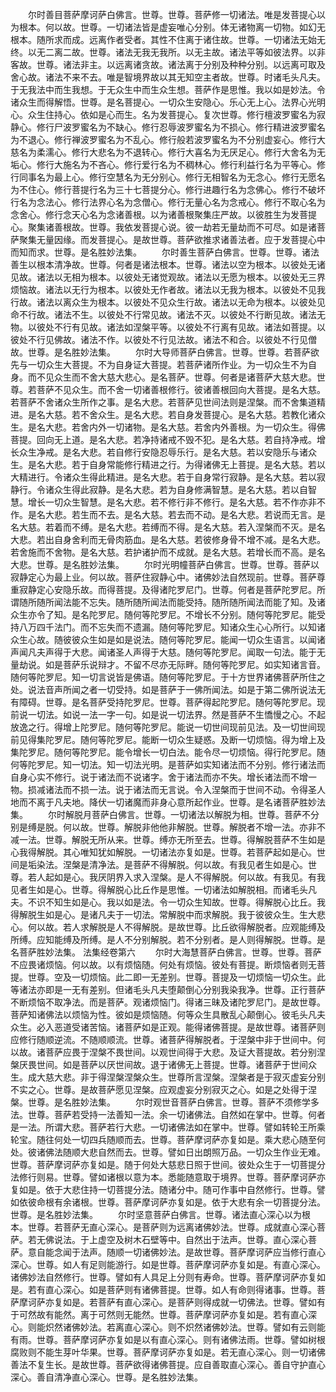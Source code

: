 <!-- { "loadSidebar": true } -->
　　尔时善目菩萨摩诃萨白佛言。世尊。世尊。菩萨修一切诸法。唯是发菩提心以为根本。何以故。世尊。一切诸法皆是虚妄唯心分别。体无诸物离一切物。如幻无根本。随所求而成。远离作者受者。其性不住离于诸住故。世尊。一切诸法无始无终。以无二离二故。世尊。诸法无我无我所。以无主故。诸法平等如彼法界。以非客故。世尊。诸法非主。以远离诸贪故。诸法离于分别及种种分别。以远离可取及舍心故。诸法不来不去。唯是智境界故以其无知空主者故。世尊。时诸毛头凡夫。于无我法中而生我想。于无众生中而生众生想。菩萨作是思惟。我以如是妙法。令诸众生而得解悟。世尊。是名菩提心。一切众生安隐心。乐心无上心。法界心光明心。众生住持心。依如是心而生。名为发菩提心。复次世尊。修行檀波罗蜜名为寂静心。修行尸波罗蜜名为不缺心。修行忍辱波罗蜜名为不损心。修行精进波罗蜜名为不退心。修行禅波罗蜜名为不乱心。修行般若波罗蜜名为不分别虚妄心。修行大慈名为柔濡心。修行大悲名为不退转心。修行大喜名为无厌足心。修行大舍名为无垢心。修行大施名为不吝心。修行爱行名为不稠林心。修行利益行名为平等心。修行同事名为最上心。修行空慧名为无分别心。修行无相智名为无念心。修行无愿名为不住心。修行菩提行名为三十七菩提分心。修行进趣行名为念佛心。修行不破坏行名为念法心。修行法界心名为念僧心。修行无量心名为念戒心。修行不取心名为念舍心。修行念天心名为念诸善根。以为诸善根聚集庄严故。以彼胜生为发菩提心。聚集诸善根故。世尊。我依发菩提心说。彼一劫若无量劫而不可尽。如是诸菩萨聚集无量因缘。而发菩提心。是故世尊。菩萨欲推求诸善法者。应于发菩提心中而知而求。世尊。是名胜妙法集。
　　尔时善生菩萨白佛言。世尊。世尊。诸法善生以根本清净故。世尊。何者是诸法根本。世尊。诸法以空为根本。以彼处无诸见故。诸法以无相为根本。以彼处无诸觉观故。诸法以无愿为根本。以彼处无三界烦恼故。诸法以无行为根本。以彼处无作者故。诸法以无我为根本。以彼处不见我行故。诸法以离众生为根本。以彼处不见众生行故。诸法以无命为根本。以彼处见命不行故。诸法不生。以彼处不行常见故。诸法不灭。以彼处不行断见故。诸法无物。以彼处不行有见故。诸法如涅槃平等。以彼处不行离有见故。诸法如菩提。以彼处不行见佛故。诸法不作。以彼处不行见法故。诸法不和合。以彼处不行见僧故。世尊。是名胜妙法集。
　　尔时大导师菩萨白佛言。世尊。世尊。若菩萨欲先与一切众生大菩提。不为自身证大菩提。若菩萨诸所作业。为一切众生不为自身。而不见众生而不舍大慈大悲心。是名菩萨。世尊。何者是诸菩萨大慈大悲。世尊。若菩萨不见众生。而不舍一切诸善根修行。彼诸善根回向大菩提。是名大慈。若菩萨不舍诸众生所作之事。是名大悲。若菩萨见世间法则是涅槃。而不舍集道精进。是名大慈。若不舍众生。是名大悲。若自身发菩提心。是名大慈。若教化诸众生。是名大悲。若舍内外一切诸物。是名大慈。若舍内外善根。为一切众生。得佛菩提。回向无上道。是名大悲。若净持诸戒不毁不犯。是名大慈。若自持净戒。增长众生净戒。是名大悲。若自修行安隐忍辱乐行。是名大慈。若以安隐乐与诸众生。是名大悲。若于自身常能修行精进之行。为得诸佛无上菩提。是名大慈。若以大精进行。令诸众生得此精进。是名大悲。若于自身常行寂静。是名大慈。若以寂静行。令诸众生得此寂静。是名大悲。若为自身修满智慧。是名大慈。若以自智慧。增长一切众生智慧。是名大悲。若不修行非不修行。是名大慈。若不作亦非不作。是名大悲。若生而不去。是名大慈。若去而不动。是名大悲。若说而无言。是名大慈。若着而不缚。是名大悲。若缚而不得。是名大慈。若入涅槃而不灭。是名大悲。若出自身舍利而无骨肉筋血。是名大慈。若彼修身骨不增不减。是名大悲。若舍施而不舍物。是名大慈。若护诸护而不成就。是名大慈。若增长而不高。是名大悲。世尊。是名胜妙法集。
　　尔时光明幢菩萨白佛言。世尊。世尊。菩萨以寂静定心为最上业。何以故。菩萨住寂静心中。诸佛妙法自然现前。世尊。菩萨尊重寂静定心安隐乐故。而得菩提。及得诸陀罗尼门。世尊。何者是菩萨陀罗尼。所谓随所随所闻法能不忘失。随所随所闻法而能受持。随所随所闻法而能了知。及诸众生亦令了知。是名陀罗尼。随何等陀罗尼。不增长不分别。随何等陀罗尼。能受持八万四千法门。而不忘失而不遗漏。随何等陀罗尼。知诸众生心心所行。以知诸众生心故。随彼彼众生如是如是说法。随何等陀罗尼。能闻一切众生语言。以闻诸声闻凡夫声得于大悲。闻诸圣人声得于大慈。随何等陀罗尼。闻取一句法。能于无量劫说。如是菩萨乐说辩才。不留不尽亦无际畔。随何等陀罗尼。如实知诸言音。随何等陀罗尼。知一切言说皆是佛语。随何等陀罗尼。于十方世界诸佛菩萨所住之处。说法音声所闻之者一切受持。如是菩萨于一佛所闻法。如是于第二佛所说法无有障碍。世尊。是名菩萨受持陀罗尼。世尊。菩萨得起陀罗尼。随何等陀罗尼。现前说一切法。如说一法一字一句。如是说一切法界。然是菩萨不生憍慢之心。不起放逸之行。得增上陀罗尼。随何等陀罗尼。能说一切世间现前见法。及一切世间现前见得集陀罗尼。随何等陀罗尼。能断一切众生疑惑。及断一切烦恼。得为增上及集陀罗尼。随何等陀罗尼。能令增长一切白法。能令尽一切烦恼。得行陀罗尼。随何等陀罗尼。知一切法。知一切法光明。是菩萨如实知诸法而不分别。修行诸法而自身心实不修行。说于诸法而不说诸字。舍于诸法而亦不失。增长诸法而不增一物。损减诸法而不损一法。说于诸法而无言说。令入涅槃而于世间不动。令得圣人地而不离于凡夫地。降伏一切诸魔而非身心意所起作业。世尊。是名诸菩萨胜妙法集。
　　尔时解脱月菩萨白佛言。世尊。一切诸法以解脱为相。世尊。菩萨不分别是缚是脱。何以故。世尊。解脱非他他非解脱。世尊。解脱者不增一法。亦非不减一法。世尊。解脱无所从来。世尊。缚亦无所至去。世尊。得解脱菩萨不生如是心我得解脱。其心唯知犹如解脱。一切诸法亦复如是。世尊。若菩萨起如是心。世间是垢染法。涅槃是清净法。是菩萨不得解脱。何以故。有我见者生如是心。世尊。若人起如是心。我厌阴界入求入涅槃。是人不得解脱。何以故。有我见。有我见者生如是心。世尊。得解脱心比丘作是思惟。一切诸法如解脱相。而诸毛头凡夫。不识不知生如是心。我以如是法。令一切众生知故。世尊。得解脱心比丘。我得解脱生如是心。是诸凡夫于一切法。常解脱中而求解脱。我于彼彼众生。生大悲心。何以故。若人求解脱是人不得解脱。是故世尊。比丘欲得解脱者。应观能缚及所缚。应知能缚及所缚。是人不分别解脱。若不分别者。是人则得解脱。世尊。是名菩萨胜妙法集。
法集经卷第六
　　尔时大海慧菩萨白佛言。世尊。世尊。菩萨不应畏诸烦恼。何以故。以有烦恼随。何处有烦恼。彼处有菩提。断烦恼者则无菩提。世尊。空及一切烦恼。此二即一无差别。世尊。菩提及一切烦恼一切众生。此等诸法亦即是一无有差别。但诸毛头凡夫堕颠倒心分别我染我净。世尊。正行菩萨不断烦恼不取净法。而是菩萨。观诸烦恼门。得诸三昧及诸陀罗尼门。是故世尊。菩萨知诸佛法以烦恼为性。彼如是烦恼随。何等众生具散乱心颠倒心。彼毛头凡夫众生。必入恶道受诸苦恼。诸菩萨如是正观。能得诸佛菩提。是故世尊。诸菩萨则应修行随顺逆流。不随顺顺流。世尊。诸菩萨得解脱者。于涅槃中非于世间中。何以故。诸菩萨应畏于涅槃不畏世间。以观世间得于大悲。及证大菩提故。若分别涅槃厌畏世间。如是菩萨以厌世间故。退于诸佛无上菩提。世尊。诸菩萨于世间众生。成大慈大悲。非于得涅槃涅槃众生。世尊所言涅槃。涅槃者是于寂灭虚妄分别不实之心。世尊。是故菩萨愿见涅槃。应观虚妄分别寂灭之心。如是之处得于涅槃。世尊。是名胜妙法集。
　　尔时观世音菩萨白佛言。世尊。菩萨不须修学多法。世尊。菩萨若受持一法善知一法。余一切诸佛法。自然如在掌中。世尊。何者是一法。所谓大悲。菩萨若行大悲。一切诸佛法如在掌中。世尊。譬如转轮王所乘轮宝。随往何处一切四兵随顺而去。世尊。菩萨摩诃萨亦复如是。乘大悲心随至何处。彼诸佛法随顺大悲自然而去。世尊。譬如日出朗照万品。一切众生作业无难。世尊。菩萨摩诃萨亦复如是。随于何处大慈悲日照于世间。彼处众生于一切菩提分法修行则易。世尊。譬如诸根以意为本。悉能随意取于境界。世尊。菩萨摩诃萨亦复如是。依于大悲住持一切菩提分法。随诸分中。随可作事中自然修行。世尊。譬如依彼命根有余诸根。世尊。菩萨摩诃萨亦复如是。依于大悲有余一切菩提分法。世尊。是名胜妙法集。
　　尔时坚意菩萨白佛言。世尊。诸法直心深心以为根本。世尊。若菩萨无直心深心。是菩萨则为远离诸佛妙法。世尊。成就直心深心菩萨。若无佛说法。于上虚空及树木石壁等中。自然出于法声。世尊。直心深心菩萨。意自能念闻于法声。随顺一切诸佛妙法。是故世尊。菩萨摩诃萨应当修行直心深心。世尊。如人有足则能游行。如是世尊。菩萨摩诃萨亦复如是。有直心深心。诸佛妙法自然修行。世尊。譬如有人具足上分则有寿命。世尊。菩萨摩诃萨亦复如是。若有直心深心。如是菩萨则有诸佛菩提。世尊。如人有命则得诸事。世尊。菩萨摩诃萨亦复如是。若菩萨有直心深心。是菩萨则得成就一切佛法。世尊。譬如有于可然故有能然。离于可然则无能然。世尊。菩萨摩诃萨亦复如是。若有直心深心。则能炽然诸佛妙法。若离直心深心。则不炽然诸佛妙法。世尊。譬如有云则能有雨。世尊。菩萨摩诃萨亦复如是以有直心深心。则有诸佛法雨。世尊。譬如树根腐败则不能生芽叶华果。世尊。菩萨摩诃萨亦复如是。若无直心深心。则一切诸佛善法不复生长。是故世尊。菩萨欲得诸佛菩提。应自善取直心深心。善自守护直心深心。善自清净直心深心。世尊。是名胜妙法集。
